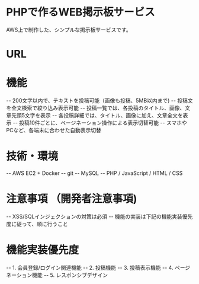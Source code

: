 # PHPで作るWEB掲示板サービス 

   AWS上で制作した、シンプルな掲示板サービスです。

# URL



# 機能

-- 200文字以内で、テキストを投稿可能（画像も投稿、5MB以内まで)
-- 投稿文を全文検索で絞り込み表示可能
-- 投稿一覧では、各投稿のタイトル、画像、文章先頭5文字を表示
-- 各投稿詳細では、タイトル、画像に加え、文章全文を表示
-- 投稿10件ごとに、ページネーション操作による表示切替可能
-- スマホやPCなど、各端末に合わせた自動表示切替

# 技術・環境

-- AWS EC2 + Docker
-- git
-- MySQL
-- PHP / JavaScript / HTML / CSS

# 注意事項 （開発者注意事項)

-- XSS/SQLインジェクションの対策は必須
-- 機能の実装は下記の機能実装優先度に従って、順に行うこと

# 機能実装優先度

-- 1. 会員登録/ログイン関連機能
-- 2. 投稿機能
-- 3. 投稿表示機能
-- 4. ページネーション機能
-- 5. レスポンシブデザイン



